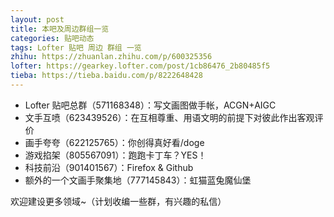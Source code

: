 ```yaml
---
layout: post
title: 本吧及周边群组一览
categories: 贴吧动态
tags: Lofter 贴吧 周边 群组 一览
zhihu: https://zhuanlan.zhihu.com/p/600325356
lofter: https://gearkey.lofter.com/post/1cb86476_2b80485f5
tieba: https://tieba.baidu.com/p/8222648428
---
```


+ Lofter 贴吧总群（571168348）：写文画图做手帐，ACGN+AIGC
+ 文手互喷（623439526）：在互相尊重、用语文明的前提下对彼此作出客观评价
+ 画手夸夸（622125765）：你创得真好看/doge
+ 游戏掐架（805567091）：跑跑卡丁车？YES！
+ 科技前沿（901401567）：Firefox & Github
+ 额外的一个文画手聚集地（777145843）：虹猫蓝兔魔仙堡

欢迎建设更多领域~（计划收编一些群，有兴趣的私信）